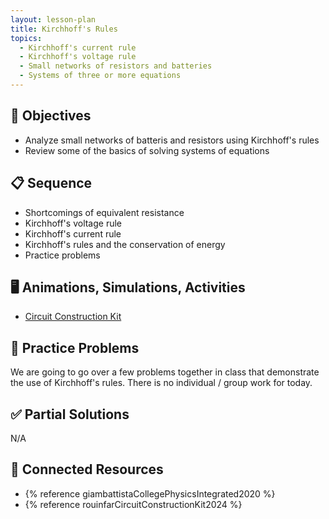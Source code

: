 ```yaml
---
layout: lesson-plan
title: Kirchhoff's Rules
topics:
  - Kirchhoff's current rule
  - Kirchhoff's voltage rule
  - Small networks of resistors and batteries
  - Systems of three or more equations
---
```


## 🎯 Objectives

* Analyze small networks of batteris and resistors using Kirchhoff's rules
* Review some of the basics of solving systems of equations

## 📋 Sequence

* Shortcomings of equivalent resistance
* Kirchhoff's voltage rule
* Kirchhoff's current rule
* Kirchhoff's rules and the conservation of energy
* Practice problems

## 🖥️ Animations, Simulations, Activities

* [Circuit Construction Kit](https://phet.colorado.edu/sims/html/circuit-construction-kit-dc/latest/circuit-construction-kit-dc_all.html)

## 📝 Practice Problems

We are going to go over a few problems together in class that demonstrate the use of Kirchhoff's rules. There is no individual / group work for today.

## ✅ Partial Solutions

N/A

## 📘 Connected Resources

* {% reference giambattistaCollegePhysicsIntegrated2020 %}
* {% reference rouinfarCircuitConstructionKit2024 %}
